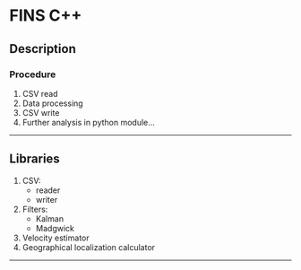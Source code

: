 # FINS C++

## Description

### **Procedure**

1. CSV read
2. Data processing
3. CSV write
4. Further analysis in python module...

---

## Libraries

1. CSV:
   - reader
   - writer
2. Filters:
   - Kalman
   - Madgwick
3. Velocity estimator
4. Geographical localization calculator

---
